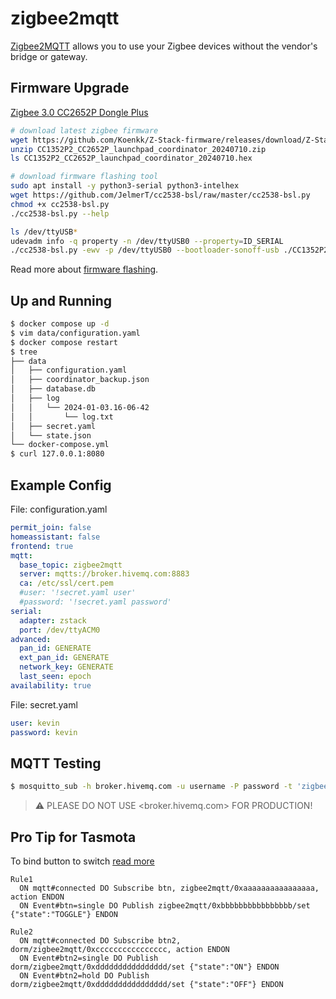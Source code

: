 zigbee2mqtt
===========

[Zigbee2MQTT][1] allows you to use your Zigbee devices without the vendor's bridge or gateway.

## Firmware Upgrade

[Zigbee 3.0 CC2652P Dongle Plus][2]

```bash
# download latest zigbee firmware
wget https://github.com/Koenkk/Z-Stack-firmware/releases/download/Z-Stack_3.x.0_coordinator_20240710/CC1352P2_CC2652P_launchpad_coordinator_20240710.zip
unzip CC1352P2_CC2652P_launchpad_coordinator_20240710.zip
ls CC1352P2_CC2652P_launchpad_coordinator_20240710.hex

# download firmware flashing tool
sudo apt install -y python3-serial python3-intelhex
wget https://github.com/JelmerT/cc2538-bsl/raw/master/cc2538-bsl.py
chmod +x cc2538-bsl.py
./cc2538-bsl.py --help

ls /dev/ttyUSB*
udevadm info -q property -n /dev/ttyUSB0 --property=ID_SERIAL
./cc2538-bsl.py -ewv -p /dev/ttyUSB0 --bootloader-sonoff-usb ./CC1352P2_CC2652P_launchpad_coordinator_20240710.hex
```

Read more about [firmware flashing][4].

## Up and Running

```bash
$ docker compose up -d
$ vim data/configuration.yaml
$ docker compose restart
$ tree
├── data
│   ├── configuration.yaml
│   ├── coordinator_backup.json
│   ├── database.db
│   ├── log
│   │   └── 2024-01-03.16-06-42
│   │       └── log.txt
│   ├── secret.yaml
│   └── state.json
└── docker-compose.yml
$ curl 127.0.0.1:8080
```

## Example Config

File: configuration.yaml

```yaml
permit_join: false
homeassistant: false
frontend: true
mqtt:
  base_topic: zigbee2mqtt
  server: mqtts://broker.hivemq.com:8883
  ca: /etc/ssl/cert.pem
  #user: '!secret.yaml user'
  #password: '!secret.yaml password'
serial:
  adapter: zstack
  port: /dev/ttyACM0
advanced:
  pan_id: GENERATE
  ext_pan_id: GENERATE
  network_key: GENERATE
  last_seen: epoch
availability: true
```

File: secret.yaml

```yaml
user: kevin
password: kevin
```

## MQTT Testing

```bash
$ mosquitto_sub -h broker.hivemq.com -u username -P password -t 'zigbee2mqtt/+' -R -F '%I\t%t\t%p'
```

> :warning: PLEASE DO NOT USE <broker.hivemq.com> FOR PRODUCTION!

## Pro Tip for Tasmota

To bind button to switch [read more][3]

```
Rule1
  ON mqtt#connected DO Subscribe btn, zigbee2mqtt/0xaaaaaaaaaaaaaaaa, action ENDON
  ON Event#btn=single DO Publish zigbee2mqtt/0xbbbbbbbbbbbbbbbb/set {"state":"TOGGLE"} ENDON

Rule2
  ON mqtt#connected DO Subscribe btn2, dorm/zigbee2mqtt/0xcccccccccccccccc, action ENDON
  ON Event#btn2=single DO Publish dorm/zigbee2mqtt/0xdddddddddddddddd/set {"state":"ON"} ENDON
  ON Event#btn2=hold DO Publish dorm/zigbee2mqtt/0xdddddddddddddddd/set {"state":"OFF"} ENDON
```

[1]: <https://github.com/Koenkk/zigbee2mqtt>
[2]: <https://zigbee.blakadder.com/Sonoff_ZBDongle-P.html>
[3]: <https://tasmota.github.io/docs/MQTT/#subscribe>
[4]: <https://www.zigbee2mqtt.io/guide/adapters/flashing/flashing_via_cc2538-bsl.html>
